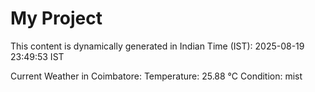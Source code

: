 # My Project

This content is dynamically generated in Indian Time (IST): 2025-08-19 23:49:53 IST


Current Weather in Coimbatore:
Temperature: 25.88 °C
Condition: mist
